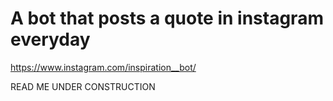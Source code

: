 # A bot that posts a quote in instagram everyday

https://www.instagram.com/inspiration__bot/


READ ME UNDER CONSTRUCTION
